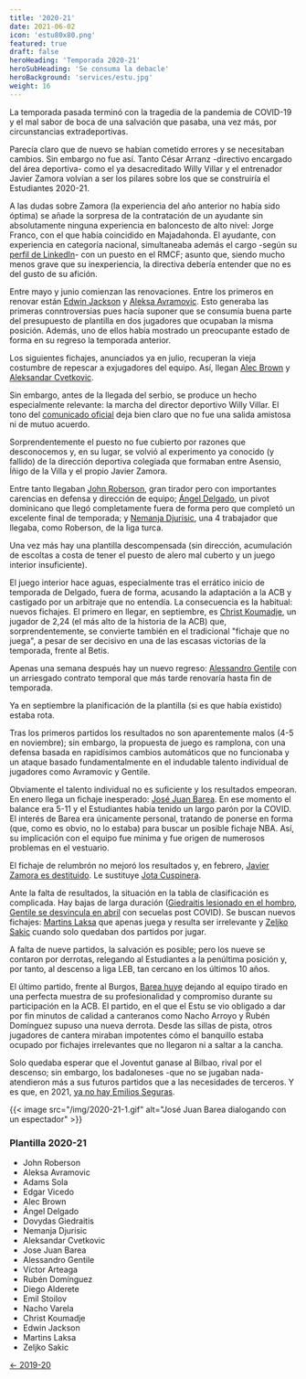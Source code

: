```yaml
---
title: '2020-21'
date: 2021-06-02
icon: 'estu80x80.png'
featured: true
draft: false
heroHeading: 'Temporada 2020-21'
heroSubHeading: 'Se consuma la debacle'
heroBackground: 'services/estu.jpg'
weight: 16
---
```


La temporada pasada terminó con la tragedia de la pandemia de COVID-19 y el mal sabor de boca de una salvación que pasaba, una vez más, por circunstancias extradeportivas.

Parecía claro que de nuevo se habían cometido errores y se necesitaban cambios. Sin embargo no fue así. Tanto César Arranz -directivo encargado del área deportiva- como el ya desacreditado Willy Villar y el entrenador Javier Zamora volvían a ser los pilares sobre los que se construiría el Estudiantes 2020-21.

A las dudas sobre Zamora (la experiencia del año anterior no había sido óptima) se añade la sorpresa de la contratación de un ayudante sin absolutamente ninguna experiencia en baloncesto de alto nivel: Jorge Franco, con el que había coincidido en Majadahonda. El ayudante, con experiencia en categoría nacional, simultaneaba además el cargo -según su [perfil de LinkedIn](https://www.linkedin.com/in/jorge-franco-mart%C3%ADn-4471b5118)- con un puesto en el RMCF; asunto que, siendo mucho menos grave que su inexperiencia, la directiva debería entender que no es del gusto de su afición.

Entre mayo y junio comienzan las renovaciones. Entre los primeros en renovar están [Edwin Jackson](https://www.sport.es/es/noticias/acb/edwin-jackson-renueva-con-estudiantes-para-proxima-temporada-7971479) y [Aleksa Avramovic](https://www.movistarestudiantes.com/liga-endesa/acb-avramovic-se-queda-en-movistar-estudiantes/). Esto generaba las primeras conntroversias pues hacía suponer que se consumía buena parte del presupuesto de plantilla en dos jugadores que ocupaban la misma posición. Además, uno de ellos había mostrado un preocupante estado de forma en su regreso la temporada anterior.

Los siguientes fichajes, anunciados ya en julio, recuperan la vieja costumbre de repescar a exjugadores del equipo. Así, llegan [Alec Brown](https://www.movistarestudiantes.com/liga-endesa/acb-alec-brown-regresa-a-movistar-estudiantes/) y [Aleksandar Cvetkovic](https://www.movistarestudiantes.com/liga-endesa/acb-cvetkovic-regresa-a-movistar-estudiantes/).

Sin embargo, antes de la llegada del serbio, se produce un hecho especialmente relevante: la marcha del director deportivo Willy Villar. El tono del [comunicado oficial](https://www.movistarestudiantes.com/liga-endesa/comunicado-oficial-willy-villar/) deja bien claro que no fue una salida amistosa ni de mutuo acuerdo.

Sorprendentemente el puesto no fue cubierto por razones que desconocemos y, en su lugar, se volvió al experimento ya conocido (y fallido) de la dirección deportiva colegiada que formaban entre Asensio, Íñigo de la Villa y el propio Javier Zamora.

Entre tanto llegaban [John Roberson](https://www.movistarestudiantes.com/liga-endesa/acb-john-roberson-llega-a-movistar-estu/), gran tirador pero con importantes carencias en defensa y dirección de equipo; [Ángel Delgado](https://www.movistarestudiantes.com/liga-endesa/acb-angel-delgado-refuerza-la-pintura-de-movistar-estudiantes/), un pivot dominicano que llegó completamente fuera de forma pero que completó un excelente final de temporada; y [Nemanja Djurisic](http://www.acb.com/articulo/ver/153779-movistar-estudiantes-cierra-el-fichaje-de-nemanja-djurisic.html), una 4 trabajador que llegaba, como Roberson, de la liga turca.

Una vez más hay una plantilla descompensada (sin dirección, acumulación de escoltas a costa de tener el puesto de alero mal cuberto y un juego interior insuficiente).

El juego interior hace aguas, especialmente tras el errático inicio de temporada de Delgado, fuera de forma, acusando la adaptación a la ACB y castigado por un arbitraje que no entendía. La consecuencia es la habitual: nuevos fichajes. El primero en llegar, en septiembre, es [Christ Koumadje](https://www.movistarestudiantes.com/liga-endesa/acb-koumadje-se-incorpora-a-movistar-estudiantes/), un jugador de 2,24 (el más alto de la historia de la ACB) que, sorprendentemente, se convierte también en el tradicional "fichaje que no juega", a pesar de ser decisivo en una de las escasas victorias de la temporada, frente al Betis.

Apenas una semana después hay un nuevo regreso: [Alessandro Gentile](https://www.movistarestudiantes.com/liga-endesa/gentile-hasta-final-de-temporada-en-movistar-estudiantes/) con un arriesgado contrato temporal que más tarde renovaría hasta fin de temporada.

Ya en septiembre la planificación de la plantilla (si es que había existido) estaba rota.

Tras los primeros partidos los resultados no son aparentemente malos (4-5 en noviembre); sin embargo, la propuesta de juego es ramplona, con una defensa basada en rapidísimos cambios automáticos que no funcionaba y un ataque basado fundamentalmente en el indudable talento individual de jugadores como Avramovic y Gentile.

Obviamente el talento individual no es suficiente y los resultados empeoran. En enero llega un fichaje inesperado: [José Juan Barea](https://encestando.es/estudiantes-ficha-a-barea-con-contrato-temporal-ante-las-bajas-por-covid/). En ese momento el balance era 5-11 y el Estudiantes había tenido un largo parón por la COVID. El interés de Barea era únicamente personal, tratando de ponerse en forma (que, como es obvio, no lo estaba) para buscar un posible fichaje NBA. Así, su implicación con el equipo fue mínima y fue origen de numerosos problemas en el vestuario.

El fichaje de relumbrón no mejoró los resultados y, en febrero, [Javier Zamora es destituido](https://www.movistarestudiantes.com/liga-endesa/comunicado-oficial-javier-zamora-deja-de-ser-entrenador-del-primer-equipo-de-movistar-estudiantes/). Le sustituye [Jota Cuspinera](https://www.movistarestudiantes.com/liga-endesa/jota-cuspinera-nuevo-entrenador-de-movistar-estudiantes-acb/).

Ante la falta de resultados, la situación en la tabla de clasificación es complicada. Hay bajas de larga duración ([Giedraitis lesionado en el hombro](https://as.com/baloncesto/2021/02/08/acb/1612821155_453536.html), [Gentile se desvincula en abril](https://www.movistarestudiantes.com/liga-endesa/comunicado-oficial-alessandro-gentile/) con secuelas post COVID). Se buscan nuevos fichajes: [Martins Laksa](https://www.movistarestudiantes.com/liga-endesa/martins-laksa-refuerzo-para-movistar-estudiantes/) que apenas juega y resulta ser irrelevante y [Zeljko Sakic](https://www.movistarestudiantes.com/liga-endesa/zeljko-sakic-refuerza-el-juego-interior-de-movistar-estudiantes/) cuando solo quedaban dos partidos por jugar.

A falta de nueve partidos, la salvación es posible; pero los nueve se contaron por derrotas, relegando al Estudiantes a la penúltima posición y, por tanto, al descenso a liga LEB, tan cercano en los últimos 10 años.

El último partido, frente al Burgos, [Barea huye](https://www.elmundo.es/deportes/baloncesto/liga-endesa/2021/05/11/609a383821efa011458b4669.html) dejando al equipo tirado en una perfecta muestra de su profesionalidad y compromiso durante su participación en la ACB. El partido, en el que el Estu se vio obligado a dar por fin minutos de calidad a canteranos como Nacho Arroyo y Rubén Domínguez supuso una nueva derrota. Desde las sillas de pista, otros jugadores de cantera miraban impotentes cómo el banquillo estaba ocupado por fichajes irrelevantes que no llegaron ni a saltar a la cancha.

Solo quedaba esperar que el Joventut ganase al Bilbao, rival por el descenso; sin embargo, los badaloneses -que no se jugaban nada- atendieron más a sus futuros partidos que a las necesidades de terceros. Y es que, en 2021, [ya no hay Emilios Seguras](https://www.movistarestudiantes.com/prensa/noticias/la-leyenda-de-emilio-segura/).

{{< image src="/img/2020-21-1.gif" alt="José Juan Barea dialogando con un espectador" >}}

### Plantilla 2020-21

- John Roberson
- Aleksa Avramovic
- Adams Sola
- Edgar Vicedo
- Alec Brown
- Ángel Delgado
- Dovydas Giedraitis
- Nemanja Djurisic
- Aleksandar Cvetkovic
- Jose Juan Barea
- Alessandro Gentile
- Víctor Arteaga
- Rubén Domínguez
- Diego Alderete
- Emil Stoilov
- Nacho Varela
- Christ Koumadje
- Edwin Jackson
- Martins Laksa
- Zeljko Sakic

[← 2019-20](https://nuestroestu.es/cronologia/2019-20/)
